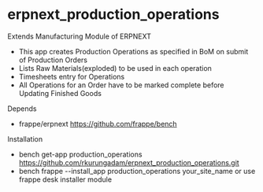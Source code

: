 # erpnext_production_operations
Extends Manufacturing Module of ERPNEXT
- This app creates Production Operations as specified in BoM on submit of Production Orders 
- Lists Raw Materials(exploded) to be used in each operation
- Timesheets entry for Operations
- All Operations for an Order have to be marked complete before Updating Finished Goods

Depends
- frappe/erpnext https://github.com/frappe/bench

Installation
- bench get-app production_operations https://github.com/rkurungadam/erpnext_production_operations.git
- bench frappe --install_app production_operations your_site_name 
  or 
  use frappe desk installer module
